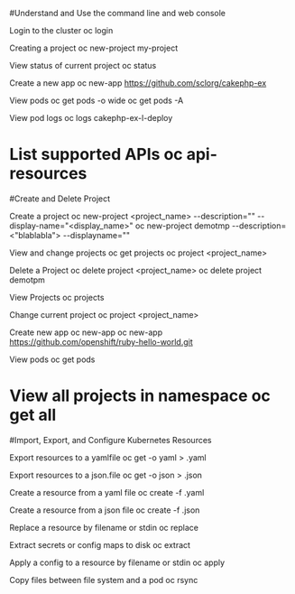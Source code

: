 #Understand and Use the command line and web console

Login to the cluster
oc login

Creating a project
oc new-project my-project

View status of current project
oc status

Create a new app
oc new-app https://github.com/sclorg/cakephp-ex

View pods
oc get pods -o wide
oc get pods -A

View pod logs
oc logs cakephp-ex-l-deploy

List supported APIs
oc api-resources
==============================================================================================
#Create and Delete Project

Create a project
oc new-project <project_name> --description="<description>" --display-name="<display_name>"
oc new-project demotmp --description=<"blablabla"> --displayname="<blabla>"

View and change projects
oc get projects
oc project <project_name>

Delete a Project
oc delete project <project_name> 
oc delete project demotpm

View Projects
oc projects

Change current project
oc project <project_name>

Create new app
oc new-app <inform path project>
oc new-app https://github.com/openshift/ruby-hello-world.git 

View pods
oc get pods

View all projects in namespace
oc get all
====================================================================================================
#Import, Export, and Configure Kubernetes Resources

Export resources to a yamlfile
oc get -o yaml <resource> > <resources>.yaml

Export resources to a json.file
oc get -o json <resource> > <resource>.json

Create a resource from a yaml file
oc create -f <resource>.yaml

Create a resource from a json file
oc create -f <resource>.json

Replace a resource by filename or stdin
oc replace

Extract secrets or config maps to disk
oc extract

Apply a config to a resource by filename or stdin
oc apply

Copy files between file system and a pod
oc rsync

































